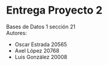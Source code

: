 # Entrega Proyecto 2
Bases de Datos 1 sección 21  
Autores:
- Oscar Estrada 20565
- Axel López 20768
- Luis González 20008